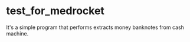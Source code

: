 # test_for_medrocket

It's a simple program that performs extracts money banknotes from cash machine.
